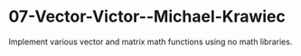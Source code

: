 # 07-Vector-Victor--Michael-Krawiec
Implement various vector and matrix math functions using no math libraries.
